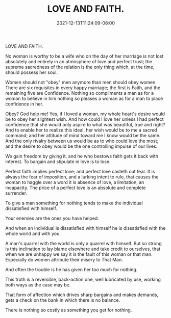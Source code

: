 ﻿---
title: "LOVE AND FAITH."
date: 2021-12-13T11:24:09-08:00
description: "Self-Help Tips for Web Success"
featured_image: "/images/Self-Help.jpg"
tags: ["Self Help"]
---

LOVE AND FAITH. 

No woman is worthy to be a wife who on the day of her marriage is not lost absolutely and entirely in an atmosphere of love and perfect trust; the supreme sacredness of the relation is the only thing which, at the time, should possess her soul.  

Women should not "obey" men anymore than men should obey women. There are six requisites in every happy marriage; the first is Faith, and the remaining five are Confidence. Nothing so compliments a man as for a woman to believe in him nothing so pleases a woman as for a man to place confidence in her. 

Obey? God help me! Yes, if I loved a woman, my whole heart's desire would be to obey her slightest wish. And how could I love her unless I had perfect confidence that she would only aspire to what was beautiful, true and right? And to enable her to realize this ideal, her wish would be to me a sacred command; and her attitude of mind toward me I know would be the same. And the only rivalry between us would be as to who could love the most; and the desire to obey would be the one controlling impulse of our lives. 

We gain freedom by giving it, and he who bestows faith gets it back with interest. To bargain and stipulate in love is to lose. 

Perfect faith implies perfect love; and perfect love casteth out fear. It is always the fear of imposition, and a lurking intent to rule, that causes the woman to haggle over a word it is absence of love, a limitation, an incapacity. The price of a perfect love is an absolute and complete surrender. 

To give a man something for nothing tends to make the individual dissatisfied with himself. 

Your enemies are the ones you have helped. 

And when an individual is dissatisfied with himself he is dissatisfied with the whole world and with you. 

A man's quarrel with the world is only a quarrel with himself. But so strong is this inclination to lay blame elsewhere and take credit to ourselves, that when we are unhappy we say it is the fault of this woman or that man. Especially do women attribute their misery to That Man. 

And often the trouble is he has given her too much for nothing. 

This truth is a reversible, back-action one, well lubricated by use, working both ways as the case may be. 

That form of affection which drives sharp bargains and makes demands, gets a check on the bank in which there is no balance. 

There is nothing so costly as something you get for nothing. 


